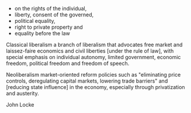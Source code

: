 - on the rights of the individual, 
- liberty, consent of the governed, 
- political equality, 
- right to private property and 
- equality before the law

Classical liberalism
a branch of liberalism that advocates free market and laissez-faire economics and civil liberties [under the rule of law], with special emphasis on individual autonomy, limited government, economic freedom, political freedom and freedom of speech.

Neoliberalism
market-oriented reform policies such as "eliminating price controls, deregulating capital markets, lowering trade barriers" and [reducing state influence] in the economy, especially through privatization and austerity.

John Locke